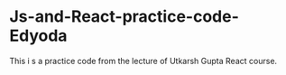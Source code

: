 # Js-and-React-practice-code-Edyoda
This i s a practice code from the lecture of Utkarsh Gupta React course.
